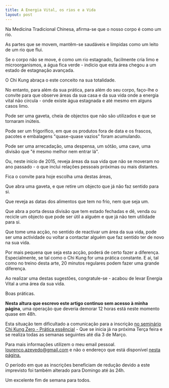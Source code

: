 ```yaml
---
title: A Energia Vital, os rios e a Vida
layout: post
---
```

Na Medicina Tradicional Chinesa, afirma-se que o nosso corpo é como um rio.

As partes que se movem, mantêm-se saudáveis e límpidas como um leito de um rio que flui. 

Se o corpo não se move, é como um rio estagnado, facilmente cria limo e microorganismos, a água fica verde - indicio que esta área chegou a um estado de estagnação avançada. 

O Chi Kung abraça o este conceito na sua totalidade. 

No entanto, para além da sua prática, para além do seu corpo, faço-lhe o convite para que observe áreas da sua casa e da sua vida onde a energia vital não circula - onde existe água estagnada e até mesmo em alguns casos limo. 

Pode ser uma gaveta, cheia de objectos que não são utilizados e que se tornaram inúteis. 

Pode ser um frigorífico, em que os produtos fora de data e os frascos, pacotes e embalagens "quase-quase vazios" foram acumulando.

Pode ser uma arrecadação, uma despensa, um sótão, uma cave, uma divisão que "é mesmo melhor nem entrar lá".

Ou, neste início de 2015, reveja áreas da sua vida que não se moveram no ano passado - o que inclui relações pessoais próximas ou mais distantes.

Fica o convite para hoje escolha uma destas áreas, 

Que abra uma gaveta, e que retire um objecto que já não faz sentido para si.

Que reveja as datas dos alimentos que tem no frio, nem que seja um.

Que abra a porta dessa divisão que tem estado fechadas e dê, venda ou recicle um objecto que pode ser útil a alguém e que já não tem utilidade para si.

Que tome uma acção, no sentido de reactivar um área da sua vida, pode ser uma actividade ou voltar a contactar alguém que faz sentido ter de novo na sua vida. 

Por mais pequena que seja esta acção, poderá de certo fazer a diferença. Especialmente, se tal como o Chi Kung for uma prática constante. E ai, tal como no treino desta arte, 20 minutos regulares podem fazer uma grande diferença.

Ao realizar uma destas sugestões, congratule-se - acabou de levar Energia Vital a uma área da sua vida.

Boas práticas. 

**Nesta altura que escrevo este artigo continuo sem acesso à minha página**, uma operação que deveria demorar 12 horas está neste momento quase em 48h.

Esta situação tem dificultado a comunicação para a inscrição [no seminário Chi Kung Zero - Prática essêncial](http://eepurl.com/baSI7T) - Que se inicia já na próxima Terça feira e se realiza todas as semanas seguintes até dia 3 de Março.

Para mais informações utilizem o meu email pessoal. <lourenco.azevedo@gmail.com> e não o endereço que está disponível [nesta página.](http://eepurl.com/baSI7T) 

O período em que as inscrições beneficiam de redução devido a este imprevisto foi também alterado para Domingo até às 24h.

Um excelente fim de semana para todos. 